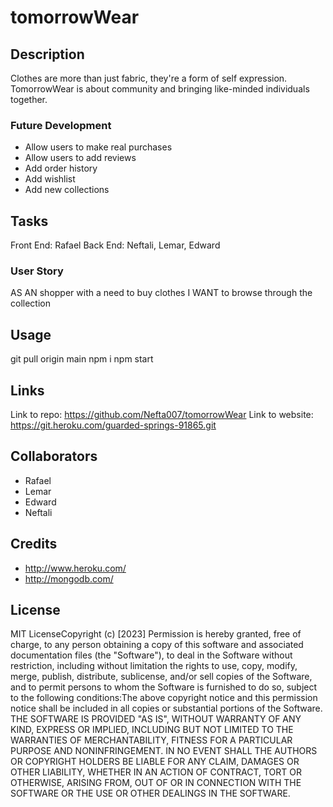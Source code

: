 # tomorrowWear

## Description
Clothes are more than just fabric, they're a form of self expression. TomorrowWear is about community and bringing like-minded individuals
together.

### Future Development 
* Allow users to make real purchases
* Allow users to add reviews
* Add order history
* Add wishlist
* Add new collections

## Tasks
Front End: Rafael
Back End: Neftali, Lemar, Edward

### User Story
AS AN shopper with a need to buy clothes
I WANT to browse through the collection

## Usage
git pull origin main
npm i
npm start

## Links
Link to repo: https://github.com/Nefta007/tomorrowWear
Link to website: https://git.heroku.com/guarded-springs-91865.git

## Collaborators
* Rafael
* Lemar
* Edward
* Neftali


## Credits
* http://www.heroku.com/
* http://mongodb.com/

## License
MIT License​Copyright (c) [2023] ​Permission is hereby granted, free of charge, to any person obtaining a copy of this software and associated documentation files (the "Software"), to deal in the Software without restriction, including without limitation the rights to use, copy, modify, merge, publish, distribute, sublicense, and/or sell copies of the Software, and to permit persons to whom the Software is furnished to do so, subject to the following conditions:​The above copyright notice and this permission notice shall be included in all copies or substantial portions of the Software.​THE SOFTWARE IS PROVIDED "AS IS", WITHOUT WARRANTY OF ANY KIND, EXPRESS OR IMPLIED, INCLUDING BUT NOT LIMITED TO THE WARRANTIES OF MERCHANTABILITY, FITNESS FOR A PARTICULAR PURPOSE AND NONINFRINGEMENT. IN NO EVENT SHALL THE AUTHORS OR COPYRIGHT HOLDERS BE LIABLE FOR ANY CLAIM, DAMAGES OR OTHER LIABILITY, WHETHER IN AN ACTION OF CONTRACT, TORT OR OTHERWISE, ARISING FROM, OUT OF OR IN CONNECTION WITH THE SOFTWARE OR THE USE OR OTHER DEALINGS IN THE SOFTWARE.

